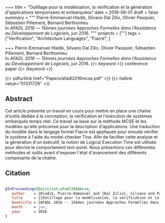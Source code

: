 +++
title = "Outillage pour la modélisation, la vérification et la génération d'applications temporisées et embarquées"
date = 2016-06-01
draft = false
summary = """
Pierre-Emmanuel Hladik, Silvano Dal Zilio, Olivier Pasquier, Sébastien Pillement, Bernard Berthomieu <br />
In _AFADL 2016_ — _15èmes journées Approches Formelles dans l'Assistance au Développement de Logiciels_, jun 2016.
"""
projects = [""]
tags = ["Verification", "Architecture Languages", "Fiacre", ]

+++
Pierre-Emmanuel Hladik, Silvano Dal Zilio, Olivier Pasquier, Sébastien Pillement, Bernard Berthomieu <br />
In _AFADL 2016_ — _15èmes journées Approches Formelles dans l'Assistance au Développement de Logiciels_, jun 2016.
{{< keyword >}} conference paper {{< /keyword >}}


{{< pdfurllink href="Papers/afadl2016mcse.pdf" >}}
{{< hallink value="01331726" >}}

## Abstract
Cet article présente un travail en cours pour mettre en place une chaîne d'outils dédiée à
        la conception, la vérification et l'exécution de systèmes embarqués temps réel. Ce travail
        se base sur la méthode MCSE et les modèles qu'elle préconise pour la description
        d'applications. Une traduction du modèle dans le langage formel Fiacre est appliquée pour
        ensuite vérifier le système à l'aide du model-checker Tina. Afin de faciliter cette analyse
        et la génération d'un exécutif, la notion de Logical Execution Time est utilisée pour
        décrire le comportement tem-porel. Nous présentons ces différentes méthodes et outils avant
        d'exposer l'état d'avancement des différents composants de la chaîne.



## Citation

```bibtex

@InProceedings{DalzilioS:afadl2016mcse,
   author    = {Hladik, Pierre-Emmanuel and {Dal Zilio}, Silvano and Pasquier, Olivier and Pillement, Sébastien and Berthomieu, Bernard},
   title     = {{Outillage pour la modélisation, la vérification et la génération d'applications temporisées et embarquées}},
   booktitle = {AFADL 2016 -- 15èmes journées Approches Formelles dans l'Assistance au Développement de Logiciels},
   month     = jun, 
   year      = 2016
}

````
